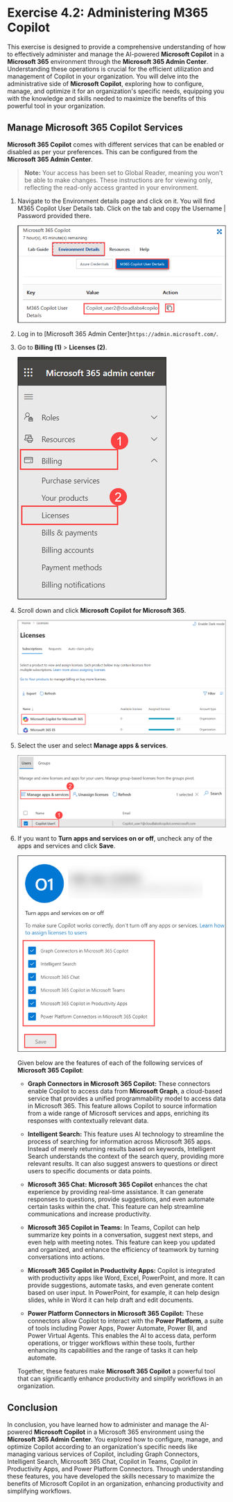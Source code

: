 # Exercise 4.2: Administering M365 Copilot

This exercise is designed to provide a comprehensive understanding of how to effectively administer and manage the AI-powered **Microsoft Copilot** in a **Microsoft 365** environment through the **Microsoft 365 Admin Center**. Understanding these operations is crucial for the efficient utilization and management of Copilot in your organization. You will delve into the administrative side of **Microsoft Copilot**, exploring how to configure, manage, and optimize it for an organization's specific needs, equipping you with the knowledge and skills needed to maximize the benefits of this powerful tool in your organization.

## Manage Microsoft 365 Copilot Services

**Microsoft 365 Copilot** comes with different services that can be enabled or disabled as per your preferences. This can be configured from the **Microsoft 365 Admin Center**.

>**Note:** Your access has been set to Global Reader, meaning you won't be able to make changes. These instructions are for viewing only, reflecting the read-only access granted in your environment.

1. Navigate to the Environment details page and click on it. You will find M365 Copilot User Details tab. Click on the tab and copy the Username | Password provided there.

   ![](./media/licensekey2.png)

1. Log in to [Microsoft 365 Admin Center]`https://admin.microsoft.com/`.

1. Go to **Billing (1)** > **Licenses (2)**.

    ![](../labguide/media/M14.png)

1. Scroll down and click **Microsoft Copilot for Microsoft 365**.

    ![](../labguide/media/copilot-license.png)

1. Select the user and select **Manage apps & services**. 

   ![](../labguide/media/user-manage-license.png)

1. If you want to **Turn apps and services on or off**, uncheck any of the apps and services and click **Save**.
 
   ![](../labguide/media/M17.png)
   
   Given below are the features of each of the following services of **Microsoft 365 Copilot**:

    - **Graph Connectors in Microsoft 365 Copilot:** These connectors enable Copilot to access data from **Microsoft Graph**, a cloud-based service that provides a unified programmability model to access data in Microsoft 365. This feature allows Copilot to source information from a wide range of Microsoft services and apps, enriching its responses with contextually relevant data.

    - **Intelligent Search:** This feature uses AI technology to streamline the process of searching for information across Microsoft 365 apps. Instead of merely returning results based on keywords, Intelligent Search understands the context of the search query, providing more relevant results. It can also suggest answers to questions or direct users to specific documents or data points.

    - **Microsoft 365 Chat:** **Microsoft 365 Copilot** enhances the chat experience by providing real-time assistance. It can generate responses to questions, provide suggestions, and even automate certain tasks within the chat. This feature can help streamline communications and increase productivity.

    - **Microsoft 365 Copilot in Teams:** In Teams, Copilot can help summarize key points in a conversation, suggest next steps, and even help with meeting notes. This feature can keep you updated and organized, and enhance the efficiency of teamwork by turning conversations into actions.

    - **Microsoft 365 Copilot in Productivity Apps:** Copilot is integrated with productivity apps like Word, Excel, PowerPoint, and more. It can provide suggestions, automate tasks, and even generate content based on user input. In PowerPoint, for example, it can help design slides, while in Word it can help draft and edit documents.

    - **Power Platform Connectors in Microsoft 365 Copilot:** These connectors allow Copilot to interact with the **Power Platform**, a suite of tools including Power Apps, Power Automate, Power BI, and Power Virtual Agents. This enables the AI to access data, perform operations, or trigger workflows within these tools, further enhancing its capabilities and the range of tasks it can help automate.

    Together, these features make **Microsoft 365 Copilot** a powerful tool that can significantly enhance productivity and simplify workflows in an organization.

## Conclusion

In conclusion, you have learned how to administer and manage the AI-powered **Microsoft Copilot** in a Microsoft 365 environment using the **Microsoft 365 Admin Center**. You explored how to configure, manage, and optimize Copilot according to an organization's specific needs like managing various services of Copilot, including Graph Connectors, Intelligent Search, Microsoft 365 Chat, Copilot in Teams, Copilot in Productivity Apps, and Power Platform Connectors. Through understanding these features, you have developed the skills necessary to maximize the benefits of Microsoft Copilot in an organization, enhancing productivity and simplifying workflows.
